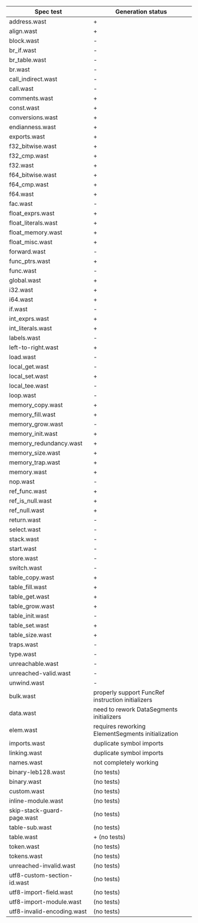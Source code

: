 | Spec test                   | Generation status |
| ---                         | --- |
| address.wast                | +   |
| align.wast                  | +   |
| block.wast                  | -   |
| br_if.wast                  | -   |
| br_table.wast               | -   |
| br.wast                     | -   |
| call_indirect.wast          | -   |
| call.wast                   | -   |
| comments.wast               | +   |
| const.wast                  | +   |
| conversions.wast            | +   |
| endianness.wast             | +   |
| exports.wast                | +   |
| f32_bitwise.wast            | +   |
| f32_cmp.wast                | +   |
| f32.wast                    | +   |
| f64_bitwise.wast            | +   |
| f64_cmp.wast                | +   |
| f64.wast                    | +   |
| fac.wast                    | -   |
| float_exprs.wast            | +   |
| float_literals.wast         | +   |
| float_memory.wast           | +   |
| float_misc.wast             | +   |
| forward.wast                | -   |
| func_ptrs.wast              | +   |
| func.wast                   | -   |
| global.wast                 | +   |
| i32.wast                    | +   |
| i64.wast                    | +   |
| if.wast                     | -   |
| int_exprs.wast              | +   |
| int_literals.wast           | +   |
| labels.wast                 | -   |
| left-to-right.wast          | +   |
| load.wast                   | -   |
| local_get.wast              | -   |
| local_set.wast              | +   |
| local_tee.wast              | -   |
| loop.wast                   | -   |
| memory_copy.wast            | +   |
| memory_fill.wast            | +   |
| memory_grow.wast            | -   |
| memory_init.wast            | +   |
| memory_redundancy.wast      | +   |
| memory_size.wast            | +   |
| memory_trap.wast            | +   |
| memory.wast                 | +   |
| nop.wast                    | -   |
| ref_func.wast               | +   |
| ref_is_null.wast            | +   |
| ref_null.wast               | +   |
| return.wast                 | -   |
| select.wast                 | -   |
| stack.wast                  | -   |
| start.wast                  | -   |
| store.wast                  | -   |
| switch.wast                 | -   |
| table_copy.wast             | +   |
| table_fill.wast             | +   |
| table_get.wast              | +   |
| table_grow.wast             | +   |
| table_init.wast             | -   |
| table_set.wast              | +   |
| table_size.wast             | +   |
| traps.wast                  | -   |
| type.wast                   | -   |
| unreachable.wast            | -   |
| unreached-valid.wast        | -   |
| unwind.wast                 | -   |
| bulk.wast                   | properly support FuncRef instruction initializers |
| data.wast                   | need to rework DataSegments initializers |
| elem.wast                   | requires reworking ElementSegments initialization |
| imports.wast                | duplicate symbol imports |
| linking.wast                | duplicate symbol imports |
| names.wast                  | not completely working |
| binary-leb128.wast          | (no tests) |
| binary.wast                 | (no tests) |
| custom.wast                 | (no tests) |
| inline-module.wast          | (no tests) |
| skip-stack-guard-page.wast  | (no tests) |
| table-sub.wast              | (no tests) |
| table.wast                  | + (no tests) |
| token.wast                  | (no tests) |
| tokens.wast                 | (no tests) |
| unreached-invalid.wast      | (no tests) |
| utf8-custom-section-id.wast | (no tests) |
| utf8-import-field.wast      | (no tests) |
| utf8-import-module.wast     | (no tests) |
| utf8-invalid-encoding.wast  | (no tests) |
